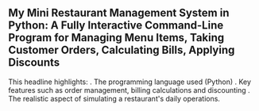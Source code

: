##  My Mini Restaurant Management System in Python: A Fully Interactive Command-Line Program for Managing Menu Items, Taking Customer Orders, Calculating Bills, Applying Discounts

This headline highlights:
. The programming language used (Python)
. Key features such as order management, billing calculations and discounting
. The realistic aspect of simulating a restaurant's daily operations.
